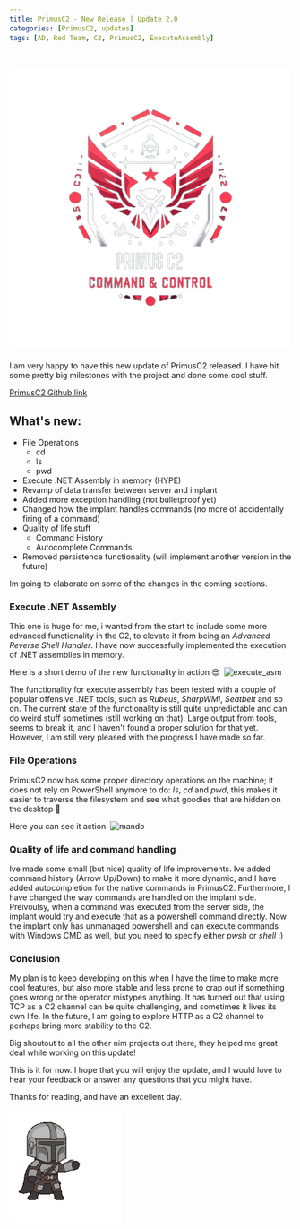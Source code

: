 ```yaml
---
title: PrimusC2 - New Release | Update 2.0
categories: [PrimusC2, updates]
tags: [AD, Red Team, C2, PrimusC2, ExecuteAssembly]    
---
```


![Primusinterp's Github logo](/assets/img/Primusc2.png)
--- 
I am very happy to have this new update of PrimusC2 released. I have hit some pretty big milestones with the project and done some cool stuff.

[PrimusC2 Github link](https://github.com/Primusinterp/PrimusC2)

## What's new:
- File Operations
    + cd
    + ls 
    + pwd
- Execute .NET Assembly in memory (HYPE)
- Revamp of data transfer between server and implant 
- Added more exception handling (not bulletproof yet)
- Changed how the implant handles commands (no more of accidentally firing of a command)
- Quality of life stuff
    + Command History 
    + Autocomplete Commands 
- Removed persistence functionality (will implement another version in the future) 

Im going to elaborate on some of the changes in the coming sections. 

### Execute .NET Assembly 
This one is huge for me, i wanted from the start to include some more advanced functionality in the C2, to elevate it from being an *Advanced Reverse Shell Handler*. I have now successfully implemented the execution of .NET assemblies in memory. 

Here is a short demo of the new functionality in action 😎 
![execute_asm](/assets/img/execute_asmv2.gif)

The functionality for execute assembly has been tested with a couple of popular offensive .NET tools, such as *Rubeus*, *SharpWMI*, *Seatbelt* and so on. The current state of the functionality is still quite unpredictable and can do weird stuff sometimes (still working on that). Large output from tools, seems to break it, and I haven't found a proper solution for that yet. However, I am still very pleased with the progress I have made so far.


### File Operations
PrimusC2 now has some proper directory operations on the machine; it does not rely on PowerShell anymore to do: *ls*, *cd* and *pwd*, this makes it easier to traverse the filesystem and see what goodies that are hidden on the desktop 👀

Here you can see it action:
![mando](/assets/img/FileOps.gif)

### Quality of life and command handling
Ive made some small (but nice) quality of life improvements. Ive added command history (Arrow Up/Down) to make it more dynamic, and I have added autocompletion for the native commands in PrimusC2. Furthermore, I have changed the way commands are handled on the implant side. Preivoulsy, when a command was executed from the server side, the implant would try and execute that as a powershell command directly. Now the implant only has unmanaged powershell and can execute commands with Windows CMD as well, but you need to specify either *pwsh* or *shell* :) 

### Conclusion
My plan is to keep developing on this when I have the time to make more cool features, but also more stable and less prone to crap out if something goes wrong or the operator mistypes anything. It has turned out that using TCP as a C2 channel can be quite challenging, and sometimes it lives its own life. In the future, I am going to explore HTTP as a C2 channel to perhaps bring more stability to the C2. 

Big shoutout to all the other nim projects out there, they helped me great deal while working on this update!

This is it for now. I hope that you will enjoy the update, and I would love to hear your feedback or answer any questions that you might have.

Thanks for reading, and have an excellent day.


![mando](/assets/img/mando.gif)
  